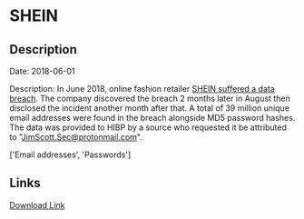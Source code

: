 # SHEIN

## Description

Date: 2018-06-01

Description:
In June 2018, online fashion retailer <a href="https://www.zdnet.com/article/shein-fashion-retailer-announces-breach-affecting-6-42-million-users/" target="_blank" rel="noopener">SHEIN suffered a data breach</a>. The company discovered the breach 2 months later in August then disclosed the incident another month after that. A total of 39 million unique email addresses were found in the breach alongside MD5 password hashes. The data was provided to HIBP by a source who requested it be attributed to &quot;JimScott.Sec@protonmail.com&quot;.


['Email addresses', 'Passwords']

## Links

[Download Link](https://link-to.net/1229997/27.6090464421217/dynamic/?r=aHR0cHM6Ly93d3cubWVkaWFmaXJlLmNvbS92aWV3L0FBSEpPamdMWnBNUnFrci9zaGVpbi5jb20vZmlsZQ==)